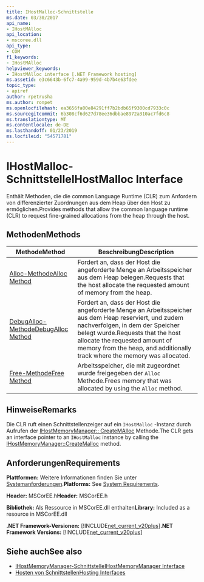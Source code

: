 ```yaml
---
title: IHostMalloc-Schnittstelle
ms.date: 03/30/2017
api_name:
- IHostMAlloc
api_location:
- mscoree.dll
api_type:
- COM
f1_keywords:
- IHostMAlloc
helpviewer_keywords:
- IHostMAlloc interface [.NET Framework hosting]
ms.assetid: e3c6643b-6fc7-4a99-959d-4b7b4e63fdee
topic_type:
- apiref
author: rpetrusha
ms.author: ronpet
ms.openlocfilehash: ea3656fa00e84291ff7b2bdb65f9300cd7933c0c
ms.sourcegitcommit: 6b308cf6d627d78ee36dbbae8972a310ac7fd6c8
ms.translationtype: MT
ms.contentlocale: de-DE
ms.lasthandoff: 01/23/2019
ms.locfileid: "54571781"
---
```

# <a name="ihostmalloc-interface"></a><span data-ttu-id="c4ee6-102">IHostMalloc-Schnittstelle</span><span class="sxs-lookup"><span data-stu-id="c4ee6-102">IHostMalloc Interface</span></span>
<span data-ttu-id="c4ee6-103">Enthält Methoden, die die common Language Runtime (CLR) zum Anfordern von differenzierter Zuordnungen aus dem Heap über den Host zu ermöglichen.</span><span class="sxs-lookup"><span data-stu-id="c4ee6-103">Provides methods that allow the common language runtime (CLR) to request fine-grained allocations from the heap through the host.</span></span>  
  
## <a name="methods"></a><span data-ttu-id="c4ee6-104">Methoden</span><span class="sxs-lookup"><span data-stu-id="c4ee6-104">Methods</span></span>  
  
|<span data-ttu-id="c4ee6-105">Methode</span><span class="sxs-lookup"><span data-stu-id="c4ee6-105">Method</span></span>|<span data-ttu-id="c4ee6-106">Beschreibung</span><span class="sxs-lookup"><span data-stu-id="c4ee6-106">Description</span></span>|  
|------------|-----------------|  
|[<span data-ttu-id="c4ee6-107">Alloc-Methode</span><span class="sxs-lookup"><span data-stu-id="c4ee6-107">Alloc Method</span></span>](../../../../docs/framework/unmanaged-api/hosting/ihostmalloc-alloc-method.md)|<span data-ttu-id="c4ee6-108">Fordert an, dass der Host die angeforderte Menge an Arbeitsspeicher aus dem Heap belegen.</span><span class="sxs-lookup"><span data-stu-id="c4ee6-108">Requests that the host allocate the requested amount of memory from the heap.</span></span>|  
|[<span data-ttu-id="c4ee6-109">DebugAlloc-Methode</span><span class="sxs-lookup"><span data-stu-id="c4ee6-109">DebugAlloc Method</span></span>](../../../../docs/framework/unmanaged-api/hosting/ihostmalloc-debugalloc-method.md)|<span data-ttu-id="c4ee6-110">Fordert an, dass der Host die angeforderte Menge an Arbeitsspeicher aus dem Heap reserviert, und zudem nachverfolgen, in dem der Speicher belegt wurde.</span><span class="sxs-lookup"><span data-stu-id="c4ee6-110">Requests that the host allocate the requested amount of memory from the heap, and additionally track where the memory was allocated.</span></span>|  
|[<span data-ttu-id="c4ee6-111">Free-Methode</span><span class="sxs-lookup"><span data-stu-id="c4ee6-111">Free Method</span></span>](../../../../docs/framework/unmanaged-api/hosting/ihostmalloc-free-method.md)|<span data-ttu-id="c4ee6-112">Arbeitsspeicher, die mit zugeordnet wurde freigegeben der `Alloc` Methode.</span><span class="sxs-lookup"><span data-stu-id="c4ee6-112">Frees memory that was allocated by using the `Alloc` method.</span></span>|  
  
## <a name="remarks"></a><span data-ttu-id="c4ee6-113">Hinweise</span><span class="sxs-lookup"><span data-stu-id="c4ee6-113">Remarks</span></span>  
 <span data-ttu-id="c4ee6-114">Die CLR ruft einen Schnittstellenzeiger auf ein `IHostMalloc` -Instanz durch Aufrufen der [IHostMemoryManager:: CreateMAlloc](../../../../docs/framework/unmanaged-api/hosting/ihostmemorymanager-createmalloc-method.md) Methode.</span><span class="sxs-lookup"><span data-stu-id="c4ee6-114">The CLR gets an interface pointer to an `IHostMalloc` instance by calling the [IHostMemoryManager::CreateMalloc](../../../../docs/framework/unmanaged-api/hosting/ihostmemorymanager-createmalloc-method.md) method.</span></span>  
  
## <a name="requirements"></a><span data-ttu-id="c4ee6-115">Anforderungen</span><span class="sxs-lookup"><span data-stu-id="c4ee6-115">Requirements</span></span>  
 <span data-ttu-id="c4ee6-116">**Plattformen:** Weitere Informationen finden Sie unter [Systemanforderungen](../../../../docs/framework/get-started/system-requirements.md).</span><span class="sxs-lookup"><span data-stu-id="c4ee6-116">**Platforms:** See [System Requirements](../../../../docs/framework/get-started/system-requirements.md).</span></span>  
  
 <span data-ttu-id="c4ee6-117">**Header:** MSCorEE.h</span><span class="sxs-lookup"><span data-stu-id="c4ee6-117">**Header:** MSCorEE.h</span></span>  
  
 <span data-ttu-id="c4ee6-118">**Bibliothek:** Als Ressource in MSCorEE.dll enthalten</span><span class="sxs-lookup"><span data-stu-id="c4ee6-118">**Library:** Included as a resource in MSCorEE.dll</span></span>  
  
 <span data-ttu-id="c4ee6-119">**.NET Framework-Versionen:** [!INCLUDE[net_current_v20plus](../../../../includes/net-current-v20plus-md.md)]</span><span class="sxs-lookup"><span data-stu-id="c4ee6-119">**.NET Framework Versions:** [!INCLUDE[net_current_v20plus](../../../../includes/net-current-v20plus-md.md)]</span></span>  
  
## <a name="see-also"></a><span data-ttu-id="c4ee6-120">Siehe auch</span><span class="sxs-lookup"><span data-stu-id="c4ee6-120">See also</span></span>
- [<span data-ttu-id="c4ee6-121">IHostMemoryManager-Schnittstelle</span><span class="sxs-lookup"><span data-stu-id="c4ee6-121">IHostMemoryManager Interface</span></span>](../../../../docs/framework/unmanaged-api/hosting/ihostmemorymanager-interface.md)
- [<span data-ttu-id="c4ee6-122">Hosten von Schnittstellen</span><span class="sxs-lookup"><span data-stu-id="c4ee6-122">Hosting Interfaces</span></span>](../../../../docs/framework/unmanaged-api/hosting/hosting-interfaces.md)
